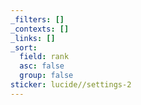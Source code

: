```yaml
---
_filters: []
_contexts: []
_links: []
_sort:
  field: rank
  asc: false
  group: false
sticker: lucide//settings-2
---
```

